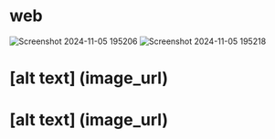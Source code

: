 # web
![Screenshot 2024-11-05 195206](https://github.com/user-attachments/assets/e360def4-0435-4ca3-9dfc-b9b4bb7e53f8)
![Screenshot 2024-11-05 195218](https://github.com/user-attachments/assets/31a0a70a-28ea-4558-9b5b-1e0ad8a7b7a2)
# [alt text] (image_url)
# [alt text] (image_url)
